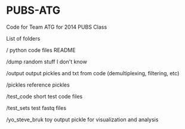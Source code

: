 PUBS-ATG
========

Code for Team ATG for 2014 PUBS Class

List of folders

/
python code files
README

/dump
random stuff I don't know

/output
output pickles and txt from code (demultiplexing, filtering, etc)

/pickles
reference pickles

/test_code
short test code files

/test_sets
test fastq files

/yo_steve_bruk
toy output pickle for visualization and analysis

